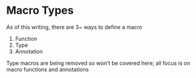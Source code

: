 # Macro Types
As of this writing, there are 3~ ways to define a macro

1. Function
2. Type
3. Annotation

Type macros are being removed so won't be covered here; all focus is on macro functions and annotations
